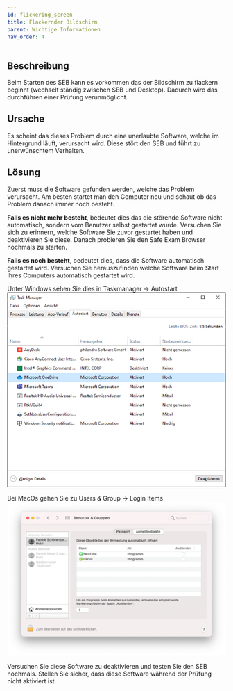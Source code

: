 ```yaml
---
id: flickering_screen
title: Flackernder Bildschirm
parent: Wichtige Informationen
nav_order: 4
---
```


## Beschreibung
Beim Starten des SEB kann es vorkommen das der Bildschirm zu flackern beginnt (wechselt ständig zwischen SEB und Desktop). Dadurch wird das durchführen einer Prüfung verunmöglicht.

## Ursache
Es scheint das dieses Problem durch eine unerlaubte Software, welche im Hintergrund läuft, verursacht wird. Diese stört den SEB und führt zu unerwünschtem Verhalten.

## Lösung
Zuerst muss die Software gefunden werden, welche das Problem verursacht. Am besten startet man den Computer neu und schaut ob das Problem danach immer noch besteht.

**Falls es nicht mehr besteht**, bedeutet dies das die störende Software nicht automatisch, sondern vom Benutzer selbst gestartet wurde. Versuchen Sie sich zu erinnern, welche Software Sie zuvor gestartet haben und deaktivieren Sie diese. Danach probieren Sie den Safe Exam Browser nochmals zu starten.

**Falls es noch besteht**, bedeutet dies, dass die Software automatisch gestartet wird. Versuchen Sie herauszufinden welche Software beim Start Ihres Computers automatisch gestartet wird.

Unter Windows sehen Sie dies in Taskmanager -> Autostart
[![flickering_screen_autostart_windows](assets/pictures/flickering_screen/autostart_windows.PNG)](flickering_screen_autostart_windows.PNG)

Bei MacOs gehen Sie zu Users & Group -> Login Items
[![flickering_screen_autostart_macos](assets/pictures/flickering_screen/autostart_macos.PNG)](flickering_screen_autostart_macos.PNG)

Versuchen Sie diese Software zu deaktivieren und testen Sie den SEB nochmals.
Stellen Sie sicher, dass diese Software während der Prüfung nicht aktiviert ist.